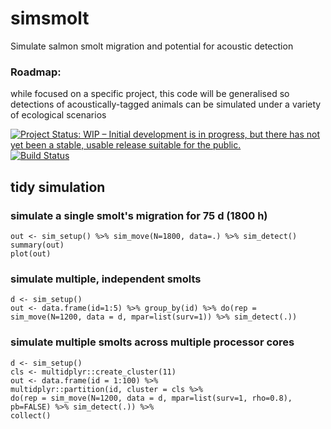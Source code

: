 # simsmolt
Simulate salmon smolt migration and potential for acoustic detection

### Roadmap: 
while focused on a specific project, this code will be generalised so detections of acoustically-tagged animals can be simulated under a variety of ecological scenarios

[![Project Status: WIP – Initial development is in progress, but there has not yet been a stable, usable release suitable for the public.](http://www.repostatus.org/badges/latest/wip.svg)](http://www.repostatus.org/#wip)
[![Build Status](https://travis-ci.org/ianjonsen/simsmolt.svg?branch=master)](https://travis-ci.org/ianjonsen/simsmolt)

## tidy simulation
### simulate a single smolt's migration for 75 d (1800 h)
`out <- sim_setup() %>% sim_move(N=1800, data=.) %>% sim_detect()`  
`summary(out)`  
`plot(out)`

### simulate multiple, independent smolts
`d <- sim_setup()`  
`out <- data.frame(id=1:5) %>% group_by(id) %>% do(rep = sim_move(N=1200, data = d, mpar=list(surv=1)) %>% sim_detect(.))`

### simulate multiple smolts across multiple processor cores
`d <- sim_setup()`  
`cls <- multidplyr::create_cluster(11)`  
`out <- data.frame(id = 1:100) %>%`  
  `multidplyr::partition(id, cluster = cls %>%`  
  `do(rep = sim_move(N=1200, data = d, mpar=list(surv=1, rho=0.8), pb=FALSE) %>% sim_detect(.)) %>%`  
  `collect()`
